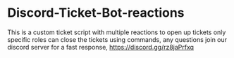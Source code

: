 # Discord-Ticket-Bot-reactions
This is a custom ticket script with multiple reactions to open up tickets only specific roles can close the tickets using commands, 
any questions join our discord server for a fast response,  https://discord.gg/rz8jaPrfxq 

